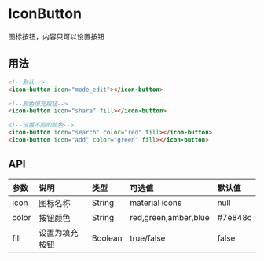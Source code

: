 # IconButton

图标按钮，内容只可以设置按钮

## 用法

```html
<!--默认-->
<icon-button icon="mode_edit"></icon-button>

<!--颜色填充按钮-->
<icon-button icon="share" fill></icon-button>

<!--设置不同的颜色-->
<icon-button icon="search" color="red" fill></icon-button>
<icon-button icon="add" color="green" fill></icon-button>
```

## API

| 参数 | 说明 |	类型 | 可选值 | 默认值 |
| :---- | :---- | :---- | :---- | :---- |
| icon | 图标名称 | String | material icons | null |
| color | 按钮颜色 | String | red,green,amber,blue | #7e848c |
| fill | 设置为填充按钮 | Boolean | true/false | false |
